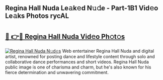 ## Regina Hall Nuda Le𝚊k𝚎d N𝚞𝚍e - Part-1B1 Vid𝚎o Le𝚊ks Photos rycAL

# <h2><a href="http://fbb8c8t.evod.top/?m=Regina+Hall+Nuda">🔗 👉🔴 Regina Hall Nuda Vid𝚎o Ph𝚘t𝚘s</a></h2>

[![Regina Hall Nuda N𝚞d𝚎s](https://i.imgur.com/8V9OHl7.gif)](http://fbb8c8t.evod.top/?m=Regina+Hall+Nuda)
Web entertainer Regina Hall Nuda and digital artist, renowned for posting dance and lifestyle content through solo and collaborative dance performances and short videos. Regina Hall Nuda public image is one of charisma and charm, but he's also known for his fierce determination and unwavering commitment. 
